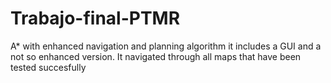 # Trabajo-final-PTMR
A* with enhanced navigation and planning algorithm it includes a GUI and a not so enhanced version. It navigated through all maps that have been tested succesfully
